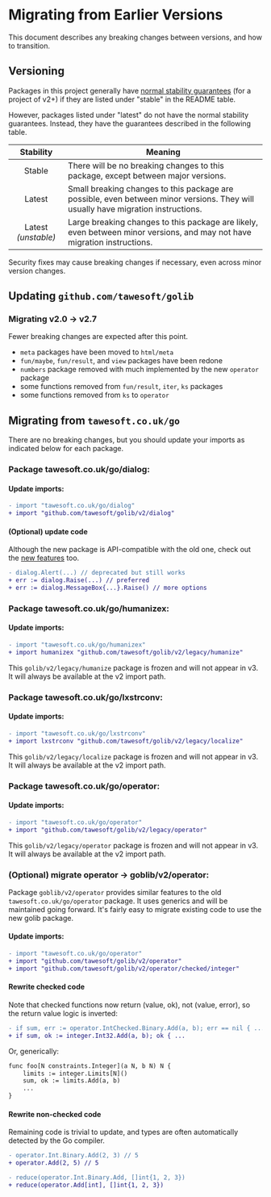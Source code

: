 # Migrating from Earlier Versions

This document describes any breaking changes between versions,
and how to transition.

## Versioning

Packages in this project generally have
[normal stability guarantees](https://go.dev/doc/modules/version-numbers) (for
a project of v2+) if they are listed under "stable" in the README table.

However, packages listed under "latest" do not have the normal stability
guarantees. Instead, they have the guarantees described in the following table.

|      Stability      | Meaning                                                                                                                          |
|:-------------------:|----------------------------------------------------------------------------------------------------------------------------------|
|       Stable        | There will be no breaking changes to this package, except between major versions.                                                |
|       Latest        | Small breaking changes to this package are possible, even between minor versions. They will usually have migration instructions. |
| Latest *(unstable)* | Large breaking changes to this package are likely, even between minor versions, and may not have migration instructions.         |

Security fixes may cause breaking changes if necessary, even across 
minor version changes.


## Updating `github.com/tawesoft/golib`

### Migrating v2.0 → v2.7

Fewer breaking changes are expected after this point.

* `meta` packages have been moved to `html/meta`
* `fun/maybe`, `fun/result`, and `view` packages have been redone
* `numbers` package removed with much implemented by the new `operator` package
* some functions removed from `fun/result`, `iter`, `ks` packages
* some functions removed from `ks` to `operator`

## Migrating from `tawesoft.co.uk/go`

There are no breaking changes, but you should update your imports as indicated
below for each package.


### Package **tawesoft.co.uk/go/dialog:**

#### Update imports:

```diff
- import "tawesoft.co.uk/go/dialog"
+ import "github.com/tawesoft/golib/v2/dialog"
```

#### (Optional) update code

Although the new package is API-compatible with the old one, check out the
[new features](https://pkg.go.dev/github.com/tawesoft/golib/v2/dialog) too.

```diff
- dialog.Alert(...) // deprecated but still works
+ err := dialog.Raise(...) // preferred
+ err := dialog.MessageBox{...}.Raise() // more options
```

### Package **tawesoft.co.uk/go/humanizex:**

#### Update imports:

```diff
- import "tawesoft.co.uk/go/humanizex"
+ import humanizex "github.com/tawesoft/golib/v2/legacy/humanize"
```

This `golib/v2/legacy/humanize` package is frozen and will not appear 
in v3. It will always be available at the v2 import path.


### Package **tawesoft.co.uk/go/lxstrconv:**

#### Update imports:

```diff
- import "tawesoft.co.uk/go/lxstrconv"
+ import lxstrconv "github.com/tawesoft/golib/v2/legacy/localize"
```

This `golib/v2/legacy/localize` package is frozen and will not appear 
in v3. It will always be available at the v2 import path.


### Package **tawesoft.co.uk/go/operator:**

#### Update imports:

```diff
- import "tawesoft.co.uk/go/operator"
+ import "github.com/tawesoft/golib/v2/legacy/operator"
```

This `golib/v2/legacy/operator` package is frozen and will not appear 
in v3. It will always be available at the v2 import path.

### (Optional) migrate operator → **goblib/v2/operator:**

Package `goblib/v2/operator` provides similar features to the old
`tawesoft.co.uk/go/operator` package. It uses generics and will be maintained
going forward. It's fairly easy to migrate existing code to use the new golib 
package.

#### Update imports:

```diff
- import "tawesoft.co.uk/go/operator"
+ import "github.com/tawesoft/golib/v2/operator"
+ import "github.com/tawesoft/golib/v2/operator/checked/integer"
```

#### Rewrite checked code

Note that checked functions now return (value, ok), not (value, error), so 
the return value logic is inverted:

```diff
- if sum, err := operator.IntChecked.Binary.Add(a, b); err == nil { ...
+ if sum, ok := integer.Int32.Add(a, b); ok { ...
```

Or, generically:

```diff
func foo[N constraints.Integer](a N, b N) N {
    limits := integer.Limits[N]()
    sum, ok := limits.Add(a, b)
    ...
}
```

#### Rewrite non-checked code

Remaining code is trivial to update, and types are often automatically 
detected by the Go compiler.

```diff
- operator.Int.Binary.Add(2, 3) // 5
+ operator.Add(2, 5) // 5

- reduce(operator.Int.Binary.Add, []int{1, 2, 3})
+ reduce(operator.Add[int], []int{1, 2, 3})
```
